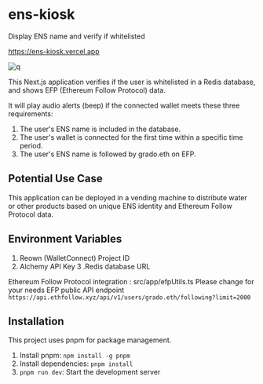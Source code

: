 

# ens-kiosk
Display ENS name and verify if whitelisted

https://ens-kiosk.vercel.app

![q](https://github.com/user-attachments/assets/e50d542f-f1d3-4a55-ac94-30e5849de8ae)


This Next.js application verifies if the user is whitelisted in a Redis database,
 and shows EFP (Ethereum Follow Protocol) data.
 
It will play audio alerts (beep) if the connected wallet meets these three requirements:

1. The user's ENS name is included in the database.
2. The user's wallet is connected for the first time within a specific time period.
3. The user's ENS name is followed by grado.eth on EFP.

## Potential Use Case

This application can be deployed in a vending machine to distribute water or other products
 based on unique ENS identity and Ethereum Follow Protocol data.

## Environment Variables

1. Reown (WalletConnect) Project ID
2. Alchemy API Key
3 .Redis database URL

Ethereum Follow Protocol integration : src/app/efpUtils.ts Please change for your needs
EFP public API endpoint `https://api.ethfollow.xyz/api/v1/users/grado.eth/following?limit=2000`

## Installation

This project uses pnpm for package management.

1. Install pnpm: `npm install -g pnpm`
2. Install dependencies: `pnpm install`
3. `pnpm run dev`: Start the development server